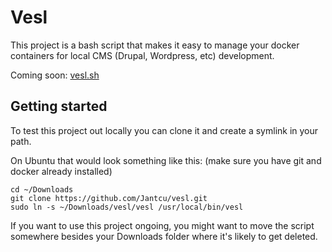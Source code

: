 # Vesl
This project is a bash script that makes it easy to
manage your docker containers for local CMS (Drupal, 
Wordpress, etc) development.

Coming soon: [vesl.sh](http://vesl.sh)

## Getting started
To test this project out locally you can clone it
and create a symlink in your path.

On Ubuntu that would look something like this:
(make sure you have git and docker already installed)
```
cd ~/Downloads
git clone https://github.com/Jantcu/vesl.git
sudo ln -s ~/Downloads/vesl/vesl /usr/local/bin/vesl
```

If you want to use this project ongoing, you might want to 
move the script somewhere besides your Downloads folder
where it's likely to get deleted.
